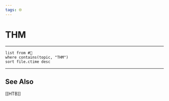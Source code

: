 ```yaml
---
tags: 🌐
---
```


# THM

---


```dataview
list from #🥷 
where contains(topic, "THM")
sort file.ctime desc
```



---

## See Also
[[HTB]]